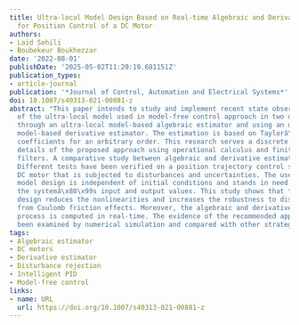 ```yaml
---
title: Ultra-local Model Design Based on Real-time Algebraic and Derivative Estimators
  for Position Control of a DC Motor
authors:
- Laid Sehili
- Boubekeur Boukhezzar
date: '2022-08-01'
publishDate: '2025-05-02T11:20:19.681151Z'
publication_types:
- article-journal
publication: '*Journal of Control, Automation and Electrical Systems*'
doi: 10.1007/s40313-021-00881-z
abstract: "This paper intends to study and implement recent state observation techniques
  of the ultra-local model used in model-free control approach in two different methodologies,
  through an ultra-local model-based algebraic estimator and using an ultra-local
  model-based derivative estimator. The estimation is based on Taylorâ\x80\x99s expansion
  coefficients for an arbitrary order. This research serves a discrete implementation
  details of the proposed approach using operational calculus and finite impulse response
  filters. A comparative study between algebraic and derivative estimators is presented.
  Different tests have been verified on a position trajectory control scheme of a
  DC motor that is subjected to disturbances and uncertainties. The used ultra-local
  model design is independent of initial conditions and stands in need only to measure
  the systemâ\x80\x99s input and output values. This study shows that the proposed
  design reduces the nonlinearities and increases the robustness to disturbances resulting
  from Coulomb friction effects. Moreover, the algebraic and derivative estimation
  process is computed in real-time. The evidence of the recommended approaches has
  been examined by numerical simulation and compared with other strategies."
tags:
- Algebraic estimator
- DC motors
- Derivative estimator
- Disturbance rejection
- Intelligent PID
- Model-free control
links:
- name: URL
  url: https://doi.org/10.1007/s40313-021-00881-z
---
```

